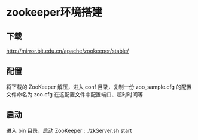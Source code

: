 # zookeeper环境搭建

## 下载
http://mirror.bit.edu.cn/apache/zookeeper/stable/

## 配置
将下载的 ZooKeeper 解压，进入 conf 目录，复制一份 zoo_sample.cfg 的配置文件命名为 zoo.cfg
在这配置文件中配置端口、超时时间等

## 启动
进入 bin 目录，启动 ZooKeeper : ./zkServer.sh start


